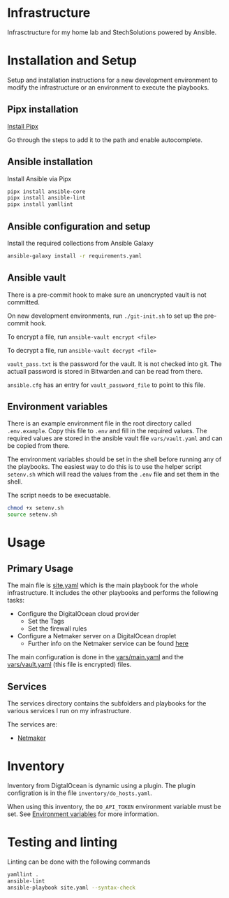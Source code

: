 # Infrastructure
Infrasctructure for my home lab and StechSolutions powered by Ansible.

# Installation and Setup
Setup and installation instructions for a new development environment to modify the infrastructure or an environment to execute the playbooks.

## Pipx installation
[Install Pipx](https://github.com/pypa/pipx#on-linux-install-via-pip-requires-pip-190-or-later)

Go through the steps to add it to the path and enable autocomplete.

## Ansible installation
Install Ansible via Pipx
```bash
pipx install ansible-core
pipx install ansible-lint
pipx install yamllint
```

## Ansible configuration and setup

Install the required collections from Ansible Galaxy
```bash
ansible-galaxy install -r requirements.yaml
```

## Ansible vault
There is a pre-commit hook to make sure an unencrypted vault is not committed.

On new development environments, run `./git-init.sh` to set up the pre-commit hook.

To encrypt a file, run `ansible-vault encrypt <file>`

To decrypt a file, run `ansible-vault decrypt <file>`

`vault_pass.txt` is the password for the vault. It is not checked into git. The actuall password is stored in Bitwarden.and can be read from there.

`ansible.cfg` has an entry for `vault_password_file` to point to this file.

## Environment variables
There is an example environment file in the root directory called `.env.example`. Copy this file to `.env` and fill in the required values. The required values are stored in the ansible vault file `vars/vault.yaml` and can be copied from there.

The environment variables should be set in the shell before running any of the playbooks. The easiest way to do this is to use the helper script `setenv.sh` which will read the values from the `.env` file and set them in the shell. 

The script needs to be execuatable.

```bash
chmod +x setenv.sh
source setenv.sh
```

# Usage
## Primary Usage
The main file is [site.yaml](site.yaml) which is the main playbook for the whole infrastructure. It includes the other playbooks and performs the following tasks:

- Configure the DigitalOcean cloud provider
    - Set the Tags
    - Set the firewall rules
- Configure a Netmaker server on a DigitalOcean droplet
    - Further info on the Netmaker service can be found [here](services/netmaker/README.md)

The main configuration is done in the [vars/main.yaml](vars/main.yaml) and the [vars/vault.yaml](vars/vault.yaml) (this file is encrypted) files.


## Services
The services directory contains the subfolders and playbooks for the various services I run on my infrastructure.

The services are:
- [Netmaker](services/netmaker/README.md)

# Inventory
Inventory from DigtalOcean is dynamic using a plugin. The plugin configration is in the file `inventory/do_hosts.yaml`.

When using this inventory, the `DO_API_TOKEN` environment variable must be set. See [Environment variables](#environment-variables) for more information.

# Testing and linting
Linting can be done with the following commands

```bash
yamllint .
ansible-lint
ansible-playbook site.yaml --syntax-check
```
